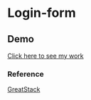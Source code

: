 # Login-form

## Demo
[Click here to see my work](https://turki-alzhrani.github.io/Login-form/)

### Reference
[GreatStack](https://youtu.be/LTPGyaEyTI4?si=2pHyiHj7_q-FZEuR)
